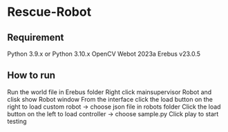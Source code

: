 # Rescue-Robot

## Requirement
Python 3.9.x or Python 3.10.x
OpenCV
Webot 2023a
Erebus v23.0.5

## How to run
Run the world file in Erebus folder
Right click mainsupervisor Robot and clisk show Robot window
From the interface click the load button on the right to load custom robot -> choose json file in robots folder
Click the load button on the left to load controller -> choose sample.py
Click play to start testing
